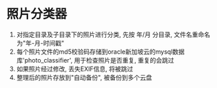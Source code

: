 # 照片分类器
1. 对指定目录及子目录下的照片进行分类, 先按 年/月 分目录, 文件名重命名为"年-月-时间戳"
2. 每个照片文件的md5校验码存储到oracle新加坡云的mysql数据库'photo_classifier', 用于检查照片是否重复, 重复的会跳过
3. 如果照片经过修改, 丢失EXIF信息, 将被跳过
4. 整理后的照片存放到"自动备份", 被备份到多个云盘